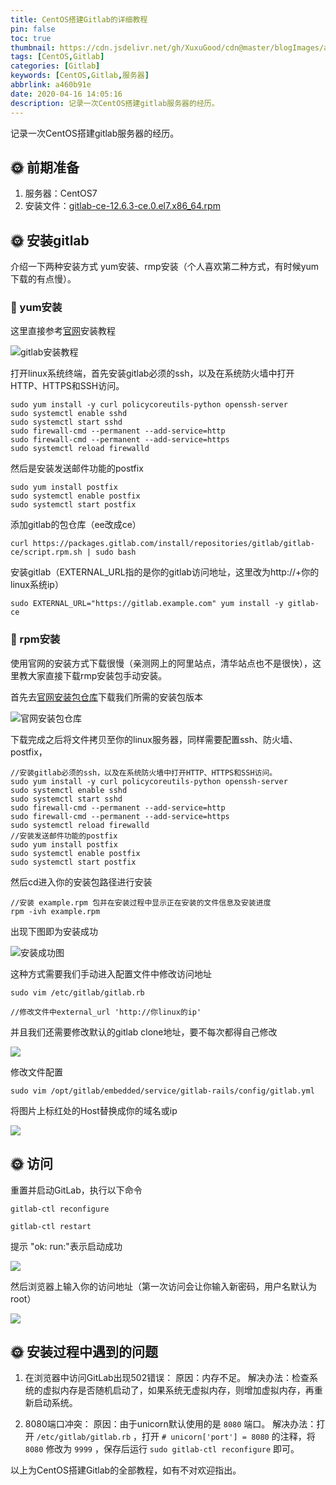 ```yaml
---
title: CentOS搭建Gitlab的详细教程
pin: false
toc: true
thumbnail: https://cdn.jsdelivr.net/gh/XuxuGood/cdn@master/blogImages/article-thumbnail/gitlab.png
tags: [CentOS,Gitlab]
categories: [Gitlab]
keywords: [CentOS,Gitlab,服务器]
abbrlink: a460b91e
date: 2020-04-16 14:05:16
description: 记录一次CentOS搭建gitlab服务器的经历。
---
```


记录一次CentOS搭建gitlab服务器的经历。

## :sun_with_face: 前期准备
1. 服务器：CentOS7
2. 安装文件：[gitlab-ce-12.6.3-ce.0.el7.x86_64.rpm](https://packages.gitlab.com/gitlab/gitlab-ce/packages/el/7/gitlab-ce-12.6.3-ce.0.el7.x86_64.rpm)

## :sun_with_face: 安装gitlab
介绍一下两种安装方式 yum安装、rmp安装（个人喜欢第二种方式，有时候yum下载的有点慢）。

### :tada: yum安装
这里直接参考[官网](https://about.gitlab.com/install/#centos-7)安装教程

![gitlab安装教程](https://s1.ax1x.com/2020/04/16/JkuM6O.png)

打开linux系统终端，首先安装gitlab必须的ssh，以及在系统防火墙中打开HTTP、HTTPS和SSH访问。
```
sudo yum install -y curl policycoreutils-python openssh-server
sudo systemctl enable sshd
sudo systemctl start sshd
sudo firewall-cmd --permanent --add-service=http
sudo firewall-cmd --permanent --add-service=https
sudo systemctl reload firewalld
```

然后是安装发送邮件功能的postfix
```
sudo yum install postfix
sudo systemctl enable postfix
sudo systemctl start postfix
```

添加gitlab的包仓库（ee改成ce）
```
curl https://packages.gitlab.com/install/repositories/gitlab/gitlab-ce/script.rpm.sh | sudo bash
```

安装gitlab（EXTERNAL_URL指的是你的gitlab访问地址，这里改为http://+你的linux系统ip）
```
sudo EXTERNAL_URL="https://gitlab.example.com" yum install -y gitlab-ce
```

### :tada: rpm安装
使用官网的安装方式下载很慢（亲测网上的阿里站点，清华站点也不是很快），这里教大家直接下载rmp安装包手动安装。

首先去[官网安装包仓库](https://packages.gitlab.com/gitlab/gitlab-ce/)下载我们所需的安装包版本

![官网安装包仓库](https://s1.ax1x.com/2020/04/16/JkK08x.png)

下载完成之后将文件拷贝至你的linux服务器，同样需要配置ssh、防火墙、postfix，
```
//安装gitlab必须的ssh，以及在系统防火墙中打开HTTP、HTTPS和SSH访问。
sudo yum install -y curl policycoreutils-python openssh-server
sudo systemctl enable sshd
sudo systemctl start sshd
sudo firewall-cmd --permanent --add-service=http
sudo firewall-cmd --permanent --add-service=https
sudo systemctl reload firewalld
//安装发送邮件功能的postfix
sudo yum install postfix
sudo systemctl enable postfix
sudo systemctl start postfix
```

然后cd进入你的安装包路径进行安装
```
//安装 example.rpm 包并在安装过程中显示正在安装的文件信息及安装进度
rpm -ivh example.rpm 
```

出现下图即为安装成功

![安装成功图](https://s1.ax1x.com/2020/04/16/JkJiXq.jpg)

这种方式需要我们手动进入配置文件中修改访问地址
```
sudo vim /etc/gitlab/gitlab.rb

//修改文件中external_url 'http://你linux的ip'
```

并且我们还需要修改默认的gitlab clone地址，要不每次都得自己修改

![](https://s1.ax1x.com/2020/04/16/JklUaQ.png)

修改文件配置
```
sudo vim /opt/gitlab/embedded/service/gitlab-rails/config/gitlab.yml
```

将图片上标红处的Host替换成你的域名或ip

![](https://s1.ax1x.com/2020/04/16/JklLIH.png)

## :sun_with_face: 访问
重置并启动GitLab，执行以下命令
```
gitlab-ctl reconfigure

gitlab-ctl restart
```
提示  "ok: run:"表示启动成功

![](https://s1.ax1x.com/2020/04/16/JkY5zd.jpg)

然后浏览器上输入你的访问地址（第一次访问会让你输入新密码，用户名默认为root）

![](https://s1.ax1x.com/2020/04/16/Jk1j7F.png)

## :sun_with_face: 安装过程中遇到的问题
1. 在浏览器中访问GitLab出现502错误：
原因：内存不足。
解决办法：检查系统的虚拟内存是否随机启动了，如果系统无虚拟内存，则增加虚拟内存，再重新启动系统。

2. 8080端口冲突：
原因：由于unicorn默认使用的是 `8080` 端口。
解决办法：打开 `/etc/gitlab/gitlab.rb` ，打开 `# unicorn['port'] = 8080` 的注释，将 `8080` 修改为 `9999` ，保存后运行 `sudo gitlab-ctl reconfigure` 即可。

以上为CentOS搭建Gitlab的全部教程，如有不对欢迎指出。
